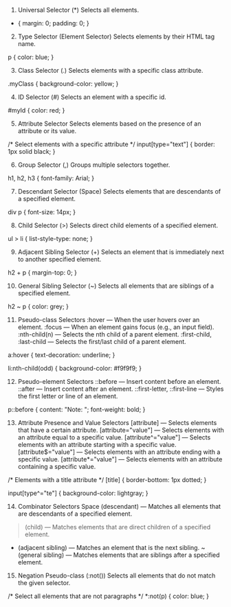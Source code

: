 1. Universal Selector (*)
Selects all elements.

* {
  margin: 0;
  padding: 0;
}



2. Type Selector (Element Selector)
Selects elements by their HTML tag name.

p {
  color: blue;
}


3. Class Selector (.)
Selects elements with a specific class attribute.

.myClass {
  background-color: yellow;
}



4. ID Selector (#)
Selects an element with a specific id.

#myId {
  color: red;
}



5. Attribute Selector
Selects elements based on the presence of an attribute or its value.

/* Select elements with a specific attribute */
input[type="text"] {
  border: 1px solid black;
}



6. Group Selector (,)
Groups multiple selectors together.

h1, h2, h3 {
  font-family: Arial;
}




7. Descendant Selector (Space)
Selects elements that are descendants of a specified element.

div p {
  font-size: 14px;
}



8. Child Selector (>)
Selects direct child elements of a specified element.


ul > li {
  list-style-type: none;
}




9. Adjacent Sibling Selector (+)
Selects an element that is immediately next to another specified element.

h2 + p {
  margin-top: 0;
}




10. General Sibling Selector (~)
Selects all elements that are siblings of a specified element.

h2 ~ p {
  color: grey;
}



11. Pseudo-class Selectors
:hover — When the user hovers over an element.
:focus — When an element gains focus (e.g., an input field).
:nth-child(n) — Selects the nth child of a parent element.
:first-child, :last-child — Selects the first/last child of a parent element.

a:hover {
  text-decoration: underline;
}

li:nth-child(odd) {
  background-color: #f9f9f9;
}




12. Pseudo-element Selectors
::before — Insert content before an element.
::after — Insert content after an element.
::first-letter, ::first-line — Styles the first letter or line of an element.

p::before {
  content: "Note: ";
  font-weight: bold;
}




13. Attribute Presence and Value Selectors
[attribute] — Selects elements that have a certain attribute.
[attribute="value"] — Selects elements with an attribute equal to a specific value.
[attribute^="value"] — Selects elements with an attribute starting with a specific value.
[attribute$="value"] — Selects elements with an attribute ending with a specific value.
[attribute*="value"] — Selects elements with an attribute containing a specific value.



/* Elements with a title attribute */
[title] {
  border-bottom: 1px dotted;
}

input[type^="te"] {
  background-color: lightgray;
}



14. Combinator Selectors
Space (descendant) — Matches all elements that are descendants of a specified element.
> (child) — Matches elements that are direct children of a specified element.
+ (adjacent sibling) — Matches an element that is the next sibling.
~ (general sibling) — Matches elements that are siblings after a specified element.



15. Negation Pseudo-class (:not())
Selects all elements that do not match the given selector.

/* Select all elements that are not paragraphs */
*:not(p) {
  color: blue;
}

